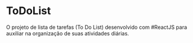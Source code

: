 # ToDoList
O projeto de lista de tarefas (To Do List) desenvolvido com #ReactJS para auxiliar na organização de suas atividades diárias. 
